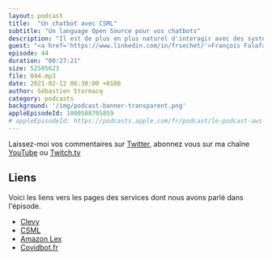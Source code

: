 ```yaml
---
layout: podcast
title:  "Un chatbot avec CSML"
subtitle: "Un language Open Source pour vos chatbots"
description: "Il est de plus en plus naturel d'interagir avec des systèmes automatiques, que ca soit via des chatbots textuels ou des systèmes de conversation basés sur le language parlé, tel que Amazon Alexa. Clevy à créé un language formel pour définir une conversation et ainsi pouvoir construire et maintenir des chatbots en toute facilité. Que ca soit on-prem ou dans le cloud, avec le système de reconnaissance du language (NLP) de votre choix, en mode texte ou vocal : parlez à vos clients, créez votre chatbot dès à présent."
guest: "<a href='https://www.linkedin.com/in/frsechet/'>François Falafa-Sechet</a>, CTO, clevy.io"
episode: 44
duration: "00:27:21"
size: 52505623
file: 044.mp3
date: 2021-02-12 06:30:00 +0100
author: Sébastien Stormacq
category: podcasts
background: '/img/podcast-banner-transparent.png'
appleEpisodeId: 1000508705859
# appleEpisodeId: https://podcasts.apple.com/fr/podcast/le-podcast-aws-en-français/id1452118442
---
```


Laissez-moi vos commentaires sur [Twitter](https://twitter.com/sebsto), abonnez vous sur ma chaîne [YouTube](https://www.youtube.com/sebsto) ou [Twitch.tv](https://www.twitch.tv/sebAWS)

## Liens

Voici les liens vers les pages des services dont nous avons parlé dans l'épisode.

- [Clevy](https://clevy.io)
- [CSML](https://csml.dev)
- [Amazon Lex](https://aws.amazon.com/lex)
- [Covidbot.fr](https://www.covidbot.fr)